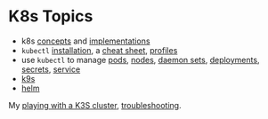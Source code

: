 # K8s Topics

* k8s [concepts](concepts.html) and
[implementations](k8s-implementations.html)
* `kubectl` [installation](kubectl-install.html),
a [cheat sheet](kubectl.html), [profiles](kubectl-manage-profile.html)
* use `kubectl` to manage [pods](kubectl-pods.html), [nodes](kubectl-nodes.html),
[daemon sets](kubectl-daemonsets.html), [deployments](kubectl-deployment.html),
[secrets](kubectl-secrets.html), [service](kubectl-service.html)
* [k9s](k9s.html)
* [helm](helm.html)

My [playing with a K3S cluster](k3s-cluster.html),
[troubleshooting](troubleshooting.html).
